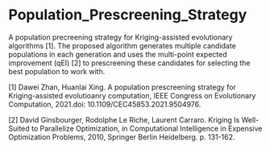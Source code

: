 # Population_Prescreening_Strategy
A population precreening strategy for Kriging-assisted evolutionary algorithms [1]. The proposed algorithm generates multiple candidate populations in each generation and uses the multi-point expected improvement (qEI) [2] to prescreening these candidates for selecting the best population to work with.

[1] Dawei Zhan, Huanlai Xing. A population prescreening strategy for Kriging-assisted evolutioanry computation, IEEE Congress on Evolutionary Computation, 2021.doi: 10.1109/CEC45853.2021.9504976.

[2] David Ginsbourger, Rodolphe Le Riche,  Laurent Carraro. Kriging Is Well-Suited to Parallelize Optimization, in Computational Intelligence in Expensive Optimization Problems, 2010, Springer Berlin Heidelberg. p. 131-162.
